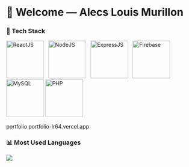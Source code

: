<h1>👋 Welcome — Alecs Louis Murillon</h1>


### 🧰 Tech Stack
<p>
<img src="https://cdn.jsdelivr.net/gh/devicons/devicon/icons/react/react-original.svg" width="100" title="ReactJS" />
&nbsp;
<img src="https://cdn.jsdelivr.net/gh/devicons/devicon/icons/nodejs/nodejs-original.svg" width="100" title="NodeJS" />
&nbsp;
<img src="https://cdn.jsdelivr.net/gh/devicons/devicon/icons/express/express-original.svg"  width="100" title="ExpressJS" />
&nbsp;
<img src="https://cdn.jsdelivr.net/gh/devicons/devicon/icons/firebase/firebase-plain.svg" width="100" title="Firebase" />
&nbsp;
<img src="https://cdn.jsdelivr.net/gh/devicons/devicon/icons/mysql/mysql-original.svg"  width="100" title="MySQL" />
<img src="https://cdn.jsdelivr.net/gh/devicons/devicon/icons/php/php-original.svg" width="100" title="PHP" />

portfolio portfolio-lr64.vercel.app
</p>

### 📊 Most Used Languages

<img src="https://github-readme-stats.vercel.app/api/top-langs/?username=AlecsDevs&layout=compact&langs_count=6&theme=radical" />

